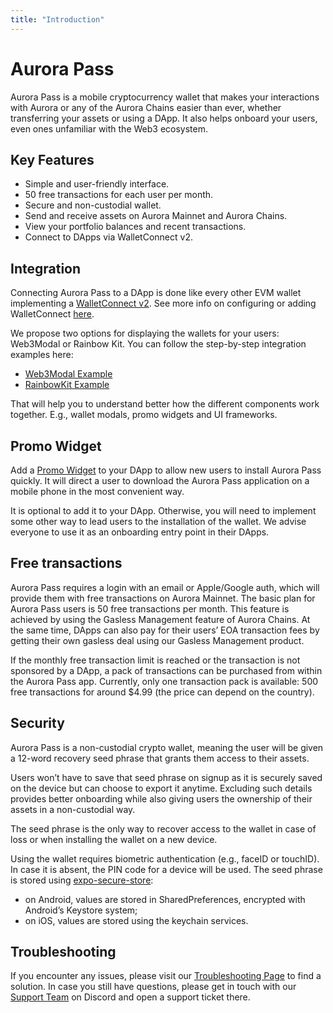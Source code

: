 ```yaml
---
title: "Introduction"
---
```


# Aurora Pass

Aurora Pass is a mobile cryptocurrency wallet that makes your interactions with Aurora or any of the Aurora Chains easier than ever, whether transferring your assets or using a DApp.
It also helps onboard your users, even ones unfamiliar with the Web3 ecosystem.

## Key Features

- Simple and user-friendly interface.
- 50 free transactions for each user per month.
- Secure and non-custodial wallet.
- Send and receive assets on Aurora Mainnet and Aurora Chains.
- View your portfolio balances and recent transactions.
- Connect to DApps via WalletConnect v2.

## Integration

Connecting Aurora Pass to a DApp is done like every other EVM wallet implementing a [WalletConnect v2](https://docs.walletconnect.com/).
See more info on configuring or adding WalletConnect [here](/onboard/wallet-connect).

We propose two options for displaying the wallets for your users: Web3Modal or Rainbow Kit. You can follow the step-by-step integration examples here:

- [Web3Modal Example](/onboard/wallets/web3modal#integrate-web3modal)
- [RainbowKit Example](/onboard/wallets/rainbowkit#integrate-rainbowkit)

That will help you to understand better how the different components work together. E.g., wallet modals, promo widgets and UI frameworks.

## Promo Widget

Add a [Promo Widget](/onboard/promo-widget) to your DApp to allow new users to install Aurora Pass quickly.
It will direct a user to download the Aurora Pass application on a mobile phone in the most convenient way.

It is optional to add it to your DApp. Otherwise, you will need to implement some other way to lead users to the installation of the wallet.
We advise everyone to use it as an onboarding entry point in their DApps.

## Free transactions

Aurora Pass requires a login with an email or Apple/Google auth, which will provide them with free transactions on Aurora Mainnet.
The basic plan for Aurora Pass users is 50 free transactions per month. This feature is achieved by using the Gasless Management feature of Aurora Chains.
At the same time, DApps can also pay for their users’ EOA transaction fees by getting their own gasless deal using our Gasless Management product.

If the monthly free transaction limit is reached or the transaction is not sponsored by a DApp, a pack of transactions can be purchased from within the Aurora Pass app.
Currently, only one transaction pack is available: 500 free transactions for around $4.99 (the price can depend on the country).

## Security

Aurora Pass is a non-custodial crypto wallet, meaning the user will be given a 12-word recovery seed phrase that grants them access to their assets.

Users won’t have to save that seed phrase on signup as it is securely saved on the device but can choose to export it anytime.
Excluding such details provides better onboarding while also giving users the ownership of their assets in a non-custodial way.

The seed phrase is the only way to recover access to the wallet in case of loss or when installing the wallet on a new device.

Using the wallet requires biometric authentication (e.g., faceID or touchID). In case it is absent, the PIN code for a device will be used.
The seed phrase is stored using [expo-secure-store](https://docs.expo.dev/versions/latest/sdk/securestore/):

- on Android, values are stored in SharedPreferences, encrypted with Android’s Keystore system;
- on iOS, values are stored using the keychain services.

## Troubleshooting

If you encounter any issues, please visit our [Troubleshooting Page](/onboard/troubleshooting) to find a solution.
In case you still have questions, please get in touch with our [Support Team](https://discord.gg/WXfbGsSUbT)
 on Discord and open a support ticket there.
